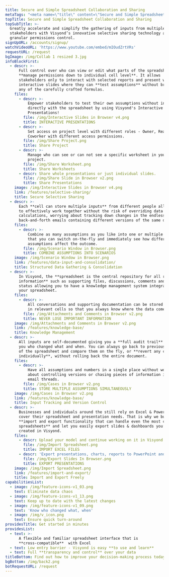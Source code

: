 ```yaml
---
title: Secure and Simple Spreadsheet Collaboration and Sharing
metaTags: "<meta name=\"title\" content=\"Secure and Simple Spreadsheet Collaboration Online\">\r\n\r\n<meta name=\"description\" content=\"Visyond’s patent-pending secure selective sharing & spreadsheet collaboration online software for teams to streamline and track spreadsheet data.\">\r\n\r\n<meta name=\"keywords\" content=\"Spreadsheet collaboration software, spreadsheet collaboration online\">"
topTitle: Secure and Simple Spreadsheet Collaboration and Sharing
topSubTitle: >-
  Greatly accelerate and simplify the gathering of inputs from multiple
  stakeholders with Visyond’s innovative selective sharing technology and
  granular permissions control.
signUpURL: /accounts/signup/
watchVideoURL: 'https://www.youtube.com/embed/mIOudZrtVRs'
requestURL: /request
bgImage: /img/Collab 1 resized 3.jpg
infoBlockFirst:
  - descr: >-
      Full control over who can view or edit what parts of the spreadsheets -
      **manage permissions down to individual cell level**. It allows
      stakeholders only to interact with selected reports and present with
      interactive slides where they can **test assumptions** without breaking
      any of the carefully crafted formulas.
    files:
      - descr: >-
          Empower stakeholders to test their own assumptions without interacting
          directly with the spreadsheet by using Visyond's Interactive
          Presentations!
        file: /img/Interactive Slides in Browser v4.png
        title: INTERACTIVE PRESENTATIONS
      - descr: >-
          Set access on project level with different roles - Owner, Reader,
          Coworker with different access permissions.
        file: /img/Share Project.png
        title: Share Project
      - descr: >-
          Manage who can see or can not see a specific worksheet in your
          project.
        file: /img/Share Worksheet.png
        title: Share Worksheets
      - descr: Share whole presentations or just individual slides.
        file: /img/Share Slide in Browser v2.png
        title: Share Presentations
    image: /img/Interactive Slides in Browser v4.png
    link: /features/selective-sharing/
    title: Secure Selective Sharing
  - descr: >-
      Each **cell can store multiple inputs** from different people allowing you
      to effectively work together without the risk of overriding data or
      calculations, worrying about tracking down changes in the endless
      back-and-forth emails containing different versions of the same document.
    files:
      - descr: >-
          Combine as many assumptions as you like into one or multiple scenarios
          that you can switch on-the-fly and immediately see how different
          assumptions affect the outcome.
        file: /img/Scenario Window in Browser.png
        title: COMBINE ASSUMPTIONS INTO SCENARIOS
    image: /img/Scenario Window in Browser.png
    link: /features/data-input-and-consolidation/
    title: Structured Data Gathering & Consolidation
  - descr: >-
      In Visyond, the **spreadsheet is the central repository for all relevant
      information** such as supporting files, discussions, comments and approval
      status allowing you to have a knowledge management system integrated in
      your spreadsheet.
    files:
      - descr: >-
          All conversations and supporting documentation can be stored directly
          in relevant cells so that you always know where the data comes from.
        file: /img/Attachments and Comments in Browser v2.png
        title: NEVER LOSE IMPORTANT INFORMATION
    image: /img/Attachments and Comments in Browser v2.png
    link: /features/knowledge-base/
    title: Knowledge Management
  - descr: >-
      All inputs are self-documented giving you a **full audit trail** showing
      you who changed what and when. You can always go back to previous versions
      of the spreadsheet and compare them on the fly, or **revert any changes
      individually**, without rolling back the entire document.
    files:
      - descr: >-
          Have all assumptions and numbers in a single place without worrying
          about controlling versions or chasing pieces of information in long
          email threads.
        file: /img/Cases in Browser v2.png
        title: STORE MULTIPLE ASSUMPTIONS SIMULTANEOUSLY
    image: /img/Cases in Browser v2.png
    link: /features/knowledge-base/
    title: Input Tracking and Version Control
  - descr: >-
      Businesses and individuals around the still rely on Excel & PowerPoint to
      cover their spreadsheet and presentation needs. That is why we built an
      **import and export functionality that can handle even the most complex
      spreadsheets** and let you easily export slides & dashboards you’ve
      created in Visyond.
    files:
      - descr: Upload your model and continue working on it in Visyond.
        file: /img/Import Spreadsheet.png
        title: IMPORT EXCEL FILES
      - descr: 'Export presentations, charts, reports to PowerPoint and other formats.'
        file: /img/Export Slides In Browser.png
        title: EXPORT PRESENTATIONS
    image: /img/Import Spreadsheet.png
    link: /features/import-and-export/
    title: Import and Export Freely
capabilitiesList:
  - image: /img/feature-icons-v1_03.png
    text: Eliminate data chaos
  - image: /img/feature-icons-v1_13.png
    text: Keep up to date with the latest changes
  - image: /img/feature-icons-v1_09.png
    text: 'Know who changed what, when'
  - image: /img/v_icon.png
    text: Ensure quick turn-around
providesTitle: Get started in minutes
providesList:
  - text: >-
      A flexible and familiar spreadsheet interface that is
      **cross-compatible**  with Excel
  - text: Low entry barrier - Visyond is easy **to use and learn**
  - text: Full **transparency and control** over your data
titleBottom: Find out how to improve your decision-making process today
bgBottom: /img/back2.png
botRequestURL: /request
---
```


